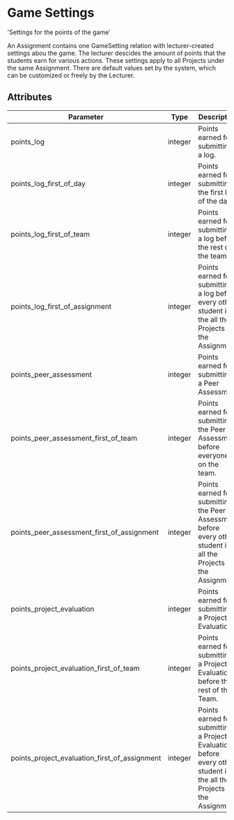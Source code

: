 # Game Settings

<p class="short-description">'Settings for the points of the game'</p>

An Assignment contains one GameSetting relation with lecturer-created settings abou the game.
The lecturer descides the amount of points that the students earn for various actions. These settings
apply to all Projects under the same Assignment.
There are default values set by the system, which can be customized or freely by the Lecturer.

## Attributes

Parameter | Type | Description
--------- | ------- | -----------
points_log | integer | Points earned for submitting a log.
points_log_first_of_day | integer | Points earned for submitting the first log of the day.
points_log_first_of_team | integer | Points earned for submitting a log before the rest of the team.
points_log_first_of_assignment | integer | Points earned for submitting a log before every other student in the all the Projects of the Assignment
points_peer_assessment | integer | Points earned for submitting a Peer Assessment
points_peer_assessment_first_of_team | integer | Points earned for submitting the Peer Assessment before everyone on the team.
points_peer_assessment_first_of_assignment | integer | Points earned for submitting the Peer Assessment before every other student in all the Projects of the Assignment
points_project_evaluation | integer | Points earned for submitting a Project Evaluation
points_project_evaluation_first_of_team | integer | Points earned for submitting a Project Evaluation before the rest of the Team.
points_project_evaluation_first_of_assignment | integer | Points earned for submitting a Project Evaluation before every other student in the all the Projects of the Assignment

